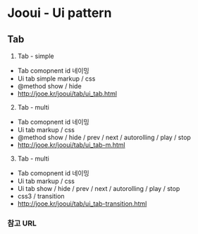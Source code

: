 # Jooui -  Ui pattern 


## Tab

1. Tab - simple 
- Tab comopnent id 네이밍   
- Ui tab simple markup / css
- @method show / hide 
- <http://jooe.kr/jooui/tab/ui_tab.html>

2. Tab - multi 
- Tab comopnent id 네이밍 
- Ui tab markup / css
- @method show / hide / prev / next / autorolling / play / stop
- <http://jooe.kr/jooui/tab/ui_tab-m.html>

3. Tab - multi  
- Tab comopnent id 네이밍 
- Ui tab markup / css
- Ui tab show / hide / prev / next / autorolling / play / stop
- css3 / transition 
- <http://jooe.kr/jooui/tab/ui_tab-transition.html>


### 참고 URL 


